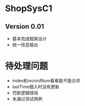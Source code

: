 # ShopSysC1

## Version 0.01

* 基本完成框架设计
* 统一信息输出

# 待处理问题
* index和recordNum看看能不能合并
* lastTime插入时没有更新
* 罚款逻辑错误
* 未通过测试用例